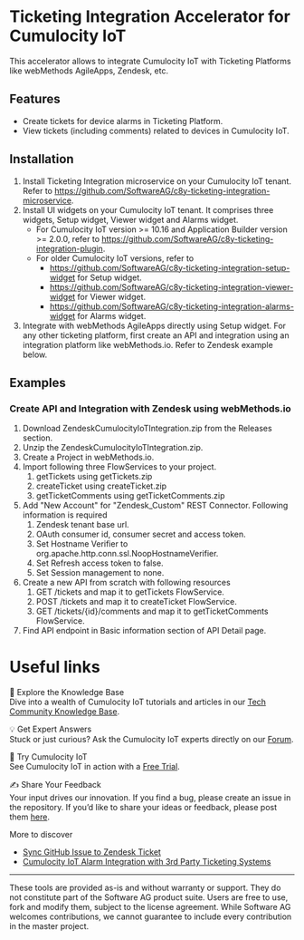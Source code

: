 # Ticketing Integration Accelerator for Cumulocity IoT

This accelerator allows to integrate Cumulocity IoT with Ticketing Platforms like webMethods AgileApps, Zendesk, etc.

## Features
* Create tickets for device alarms in Ticketing Platform.
* View tickets (including comments) related to devices in Cumulocity IoT.

## Installation
1. Install Ticketing Integration microservice on your Cumulocity IoT tenant. Refer to https://github.com/SoftwareAG/c8y-ticketing-integration-microservice.
2. Install UI widgets on your Cumulocity IoT tenant. It comprises three widgets, Setup widget, Viewer widget and Alarms widget.
    * For Cumulocity IoT version >= 10.16 and Application Builder version >= 2.0.0, refer to https://github.com/SoftwareAG/c8y-ticketing-integration-plugin.
    * For older Cumulocity IoT versions, refer to
        * https://github.com/SoftwareAG/c8y-ticketing-integration-setup-widget for Setup widget.
        * https://github.com/SoftwareAG/c8y-ticketing-integration-viewer-widget for Viewer widget.
        * https://github.com/SoftwareAG/c8y-ticketing-integration-alarms-widget for Alarms widget.
3. Integrate with webMethods AgileApps directly using Setup widget. For any other ticketing platform, first create an API and integration using an integration platform like webMethods.io. Refer to Zendesk example below.

## Examples

### Create API and Integration with Zendesk using webMethods.io
1. Download ZendeskCumulocityIoTIntegration.zip from the Releases section.
2. Unzip the ZendeskCumulocityIoTIntegration.zip.
3. Create a Project in webMethods.io.
4. Import following three FlowServices to your project.
    1. getTickets using getTickets.zip
    2. createTicket using createTicket.zip
    3. getTicketComments using getTicketComments.zip
5. Add "New Account" for "Zendesk_Custom" REST Connector. Following information is required
    1. Zendesk tenant base url.
    2. OAuth consumer id, consumer secret and access token.
    3. Set Hostname Verifier to org.apache.http.conn.ssl.NoopHostnameVerifier.
    4. Set Refresh access token to false.
    5. Set Session management to none.
6. Create a new API from scratch with following resources
    1. GET /tickets and map it to getTickets FlowService.
    2. POST /tickets and map it to createTicket FlowService.
    3. GET /tickets/{id}/comments and map it to getTicketComments FlowService.
7. Find API endpoint in Basic information section of API Detail page.

# Useful links 

📘 Explore the Knowledge Base   
Dive into a wealth of Cumulocity IoT tutorials and articles in our [Tech Community Knowledge Base](https://tech.forums.softwareag.com/tags/c/knowledge-base/6/cumulocity-iot).  

💡 Get Expert Answers    
Stuck or just curious? Ask the Cumulocity IoT experts directly on our [Forum](https://tech.forums.softwareag.com/tags/c/forum/1/Cumulocity-IoT).   

🚀 Try Cumulocity IoT    
See Cumulocity IoT in action with a [Free Trial](https://techcommunity.softwareag.com/en_en/downloads.html).   

✍️ Share Your Feedback    
Your input drives our innovation. If you find a bug, please create an issue in the repository. If you’d like to share your ideas or feedback, please post them [here](https://tech.forums.softwareag.com/c/feedback/2). 

More to discover
* [Sync GitHub Issue to Zendesk Ticket](https://tech.forums.softwareag.com/t/sync-github-issue-to-zendesk-ticket/240036)  
* [Cumulocity IoT Alarm Integration with 3rd Party Ticketing Systems](https://tech.forums.softwareag.com/t/cumulocity-iot-alarm-integration-with-3rd-party-ticketing-systems/285256)  
______________________
These tools are provided as-is and without warranty or support. They do not constitute part of the Software AG product suite. Users are free to use, fork and modify them, subject to the license agreement. While Software AG welcomes contributions, we cannot guarantee to include every contribution in the master project.	
